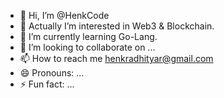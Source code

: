 - 👋 Hi, I’m @HenkCode
- 👀 Actually I’m interested in Web3 & Blockchain.
- 🌱 I’m currently learning Go-Lang.
- 💞️ I’m looking to collaborate on ...
- 📫 How to reach me henkradhityar@gmail.com
- 😄 Pronouns: ...
- ⚡ Fun fact: ...

<!---
HenkCode/HenkCode is a ✨ special ✨ repository because its `README.md` (this file) appears on your GitHub profile.
You can click the Preview link to take a look at your changes.
--->
